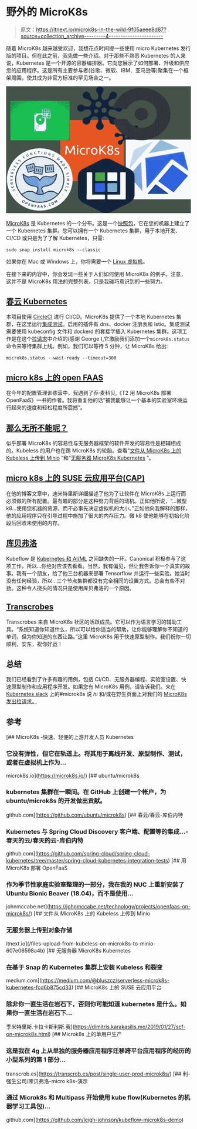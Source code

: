 # 野外的 MicroK8s

> 原文：<https://itnext.io/microk8s-in-the-wild-9f05aeee8d87?source=collection_archive---------4----------------------->

随着 MicroK8s 越来越受欢迎，我想花点时间提一些使用 micro Kubernetes 发行版的项目。但在此之前，我先做一些介绍。对于那些不熟悉 Kubernetes 的人来说，Kubernetes 是一个开源的容器编排器。它向您展示了如何部署、升级和供应您的应用程序。这是所有主要参与者(谷歌、微软、IBM、亚马逊等)聚集在一个框架周围，使其成为非官方标准的罕见场合之一。

![](img/1f069633da8f9bfc904f6a82a01a457c.png)

[MicroK8s](https://microk8s.io/) 是 Kubernetes 的一个分布。这是一个[快照包](https://snapcraft.io/microk8s)，它在您的机器上建立了一个 Kubernetes 集群。您可以拥有一个 Kubernetes 集群，用于本地开发、CI/CD 或只是为了了解 Kubernetes，只需:

```
sudo snap install microk8s --classic
```

如果你在 Mac 或 Windows 上，你将需要一个 [Linux 虚拟机](/microk8s-on-macos-98f1de3aa63e)。

在接下来的内容中，你会发现一些关于人们如何使用 MicroK8s 的例子。注意，这并不是 MicroK8s 用法的完整列表，只是我碰巧意识到的一些努力。

## [春云 Kubernetes](https://github.com/spring-cloud/spring-cloud-kubernetes)

本项目使用 [CircleCI](https://circleci.com/) 进行 CI/CD。MicroK8s 提供了一个本地 Kubernetes 集群，在这里运行[集成测试](https://github.com/spring-cloud/spring-cloud-kubernetes/tree/master/spring-cloud-kubernetes-integration-tests)。启用的插件有 dns、docker 注册表和 Istio。集成测试需要使用 kubeconfig 文件和 dockerd 的套接字插入 Kubernetes 集群。这项工作是在这个[拉请求](https://github.com/spring-cloud/spring-cloud-kubernetes/commit/9f02f7e7533b36e4f3e03b8918acc4dbf4a95444)中介绍的(感谢 George ),它激励我们添加一个`microk8s.status`命令来等待集群上线。例如，我们可以等待 5 分钟，让 MicroK8s 给出:

```
microk8s.status --wait-ready --timeout=300
```

## [micro k8s 上的 open FAAS](https://johnmccabe.net/technology/projects/openfaas-on-microk8s/)

在今年的配置管理训练营中，我遇到了乔·麦科贝,《T2 用 MicroK8s 部署 OpenFaaS》一书的作者。我将重复他的话“被我能够让一个基本的实验室环境运行起来的速度和轻松程度所震撼”。

## [**那么无所不能呢？**](/files-upload-from-kubeless-on-microk8s-to-minio-607e06598a4b)

似乎部署 MicroK8s 的容易性与无服务器框架的软件开发的容易性是相辅相成的。Kubeless 的用户也在踢 MicroK8s 的轮胎。查看“[文件从 MicroK8s 上的 Kubeless 上传到 Minio](/files-upload-from-kubeless-on-microk8s-to-minio-607e06598a4b) ”和“[无服务器 MicroK8s Kubernetes](https://medium.com/@bluszcz/serverless-microk8s-kubernetes-fcd6b875cd33) ”。

## [micro k8s 上的 SUSE 云应用平台(CAP)](https://dimitris.karakasilis.me/2019/01/27/scf-on-microk8s.html)

在他的博客文章中，迪米特里斯详细描述了他为了让软件在 MicroK8s 上运行而必须做的所有配置。最有趣的部分是这种努力背后的动机。正如他所说，“…微型 k8…使用您机器的资源，而不必事先决定虚拟机的大小。”正如他向我解释的那样，他的应用程序只在引导过程中施加了很大的内存压力。微 k8 使他能够在初始化阶段后回收未使用的内存。

## [库贝弗洛](https://www.kubeflow.org/docs/started/getting-started-multipass/)

Kubeflow 是 [Kubernetes 和 AI/ML](https://github.com/leigh-johnson/kubeflow-microk8s-demo) 之间缺失的一环。Canonical 积极参与了这项工作，所以…你绝对应该去看看。当然，我有偏见，但让我告诉你一个真实的故事。我有一个朋友，给了他三台机器来部署 Tensorflow 并运行一些实验。她当时没有任何经验，所以…三个节点集群都没有完全相同的设置方式。总会有些不对劲。这种令人挠头的情况只是使用库贝弗洛的一个原因。

## [Transcrobes](https://transcrob.es/post/single-user-prod-microk8s/)

Transcrobes 来自 MicroK8s 社区的活跃成员。它可以作为语言学习的辅助工具。“系统知道你知道什么，所以可以给你适当的帮助，让你能够理解你不知道的单词，但为你知道的东西让路。”这里 MicroK8s 用于快速原型制作。我们祝你一切顺利，安东，祝你好运！

## 总结

我们已经看到了许多有趣的用例，包括 CI/CD、无服务器编程、实验室设置、快速原型制作和应用程序开发。如果您有 MicroK8s 用例，请告诉我们。来在 [Kubernetes slack](https://kubernetes.slack.com/) 上的#microk8s 说 *hi* 和/或在野生页面上对我们的 [MicroK8s 发出拉请求。](https://github.com/ubuntu/microk8s/blob/master/docs/community.md)

## 参考

[](https://microk8s.io/) [## MicroK8s -快速、轻便的上游开发人员 Kubernetes

### 它没有弹性，但它在轨道上。将其用于离线开发、原型制作、测试，或者在虚拟机上作为…

microk8s.io](https://microk8s.io/) [](https://github.com/ubuntu/microk8s) [## ubuntu/microk8s

### kubernetes 集群在一瞬间。在 GitHub 上创建一个帐户，为 ubuntu/microk8s 的开发做出贡献。

github.com](https://github.com/ubuntu/microk8s) [](https://github.com/spring-cloud/spring-cloud-kubernetes/tree/master/spring-cloud-kubernetes-integration-tests) [## 春云/春云-库伯内特

### Kubernetes 与 Spring Cloud Discovery 客户端、配置等的集成...-春天的云/春天的云-库伯内特

github.com](https://github.com/spring-cloud/spring-cloud-kubernetes/tree/master/spring-cloud-kubernetes-integration-tests) [](https://johnmccabe.net/technology/projects/openfaas-on-microk8s/) [## 用 MicroK8s 部署 OpenFaaS

### 作为季节性家庭实验室整理的一部分，我在我的 NUC 上重新安装了 Ubuntu Bionic Beaver (18.04)，而不是使用…

johnmccabe.net](https://johnmccabe.net/technology/projects/openfaas-on-microk8s/) [](/files-upload-from-kubeless-on-microk8s-to-minio-607e06598a4b) [## 文件从 MicroK8s 上的 Kubeless 上传到 Minio

### 无服务器上传到对象存储

itnext.io](/files-upload-from-kubeless-on-microk8s-to-minio-607e06598a4b) [](https://medium.com/@bluszcz/serverless-microk8s-kubernetes-fcd6b875cd33) [## 无服务器 MicroK8s Kubernetes

### 在基于 Snap 的 Kubernetes 集群上安装 Kubeless 和裂变

medium.com](https://medium.com/@bluszcz/serverless-microk8s-kubernetes-fcd6b875cd33)  [## MicroK8s 上的 SUSE 云应用平台

### 除非你一直生活在岩石下，否则你可能知道 kubernetes 是什么。如果你一直生活在岩石下…

季米特里斯.卡拉卡斯利斯.我](https://dimitris.karakasilis.me/2019/01/27/scf-on-microk8s.html) [](https://transcrob.es/post/single-user-prod-microk8s/) [## Microk8s 上的单用户生产

### 这是我在 4g 上从单独的服务器应用程序迁移跨平台应用程序的经历的小型系列的第 1 部分…

transcrob.es](https://transcrob.es/post/single-user-prod-microk8s/) [](https://github.com/leigh-johnson/kubeflow-microk8s-demo) [## 利-强生公司/库贝弗洛-micro k8s-演示

### 通过 Microk8s 和 Multipass 开始使用 kube flow(Kubernetes 的机器学习工具包)…

github.com](https://github.com/leigh-johnson/kubeflow-microk8s-demo)
